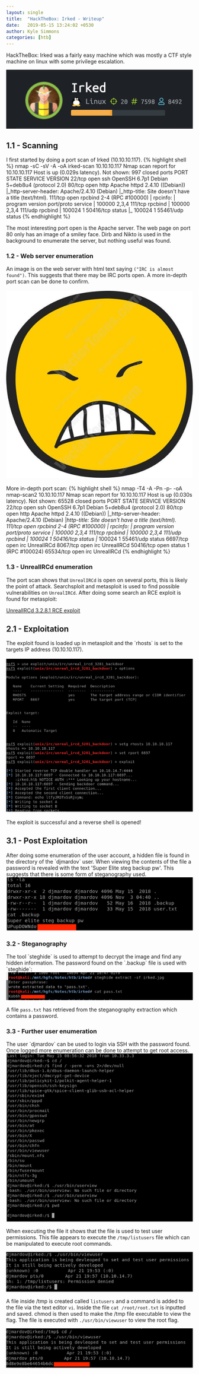 ```yaml
---
layout: single
title:  "HackTheBox: Irked - Writeup"
date:   2019-05-15 13:24:02 +0530
author: Kyle Simmons
categories: [htb]
---
```

HackTheBox: Irked was a fairly easy machine which was mostly a CTF style machine on linux with some privilege escalation.


<img src="/assets/images/htb/irked/irked-htb.png">


<h2>1.1 - Scanning</h2>
I first started by doing a port scan of Irked (10.10.10.117).
{% highlight shell %}
nmap -sC -sV -A -oA irked-scan 10.10.10.117
Nmap scan report for 10.10.10.117
Host is up (0.029s latency).
Not shown: 997 closed ports
PORT    STATE SERVICE VERSION
22/tcp  open  ssh     OpenSSH 6.7p1 Debian 5+deb8u4 (protocol 2.0)
80/tcp  open  http    Apache httpd 2.4.10 ((Debian))
|_http-server-header: Apache/2.4.10 (Debian)
|_http-title: Site doesn't have a title (text/html).
111/tcp open  rpcbind 2-4 (RPC #100000)
| rpcinfo:
|   program version   port/proto  service
|   100000  2,3,4        111/tcp  rpcbind
|   100000  2,3,4        111/udp  rpcbind
|   100024  1          50416/tcp  status
|_  100024  1          55461/udp  status
{% endhighlight %}

The most interesting port open is the Apache server. The web page on port 80 only has an image of a smiley face. Dirb and Nikto is used in the background to enumerate the server, but nothing useful was found.

<h3>1.2 - Web server enumeration</h3>

An image is on the web server with html text saying `("IRC is almost found")`. This suggests that there may be IRC ports open. A more in-depth port scan can be done to confirm.
<br><br>
<img src="/assets/images/htb/irked/irked.jpg">
<br><br>
More in-depth port scan:
{% highlight shell %}
nmap -T4 -A -Pn -p- -oA nmap-scan2 10.10.10.117
Nmap scan report for 10.10.10.117
Host is up (0.030s latency).
Not shown: 65528 closed ports
PORT      STATE SERVICE VERSION
22/tcp    open  ssh     OpenSSH 6.7p1 Debian 5+deb8u4 (protocol 2.0)
80/tcp    open  http    Apache httpd 2.4.10 ((Debian))
|_http-server-header: Apache/2.4.10 (Debian)
|_http-title: Site doesn't have a title (text/html).
111/tcp   open  rpcbind 2-4 (RPC #100000)
| rpcinfo:
|   program version   port/proto  service
|   100000  2,3,4        111/tcp  rpcbind
|   100000  2,3,4        111/udp  rpcbind
|   100024  1          50416/tcp  status
|_  100024  1          55461/udp  status
6697/tcp  open  irc     UnrealIRCd
8067/tcp  open  irc     UnrealIRCd
50416/tcp open  status  1 (RPC #100024)
65534/tcp open  irc     UnrealIRCd
{% endhighlight %}

<h3>1.3 - UnrealIRCd enumeration</h3>

The port scan shows that `UnrealIRCd` is open on several ports, this is likely the point of attack. Searchsploit and metasploit is used to find possible vulnerabilities on `UnrealIRCd`. After doing some search an RCE exploit is found for metasploit:

[UnrealIRCd 3.2.8.1 RCE exploit]

<h2>2.1 - Exploitation</h2>
The exploit found is loaded up in metasploit and the `rhosts` is set to the targets IP address (10.10.10.117).
<br><br>
<img src="/assets/images/htb/irked/ircd-backdoor.png">
<br><br>
The exploit is successful and a reverse shell is opened!

<h2>3.1 - Post Exploitation</h2>
After doing some enumeration of the user account, a hidden file is found in the directory of the `djmardov` user. When viewing the contents of the file a password is revealed with the text 'Super Elite steg backup pw'. This suggests that there is some form of steganography used.

<img src="/assets/images/htb/irked/backup-steg.png">

<h3>3.2 - Steganography</h3>
The tool `steghide` is used to attempt to decrypt the image and find any hidden information. The password found on the `.backup` file is used with `steghide`:

<img src="/assets/images/htb/irked/steg.png">

A file `pass.txt` has retrieved from the steganography extraction which contains a password.

<h3>3.3 - Further user enumeration</h3>
The user `djmardov` can be used to login via SSH with the password found. Once logged more enumeration can be done
to attempt to get root access.

<img src="/assets/images/htb/irked/find-perms.png">

When executing the file it shows that the file is used to test user permissions.
This file appears to execute the `/tmp/listusers` file which can be manipulated to execute root commands.

<img src="/assets/images/htb/irked/viewuser.png">

A file inside /tmp is created called `listusers` and a command is added to the file via the text editor `vi`. Inside the file
`cat /root/root.txt` is inputted and saved. chmod is then used to make the /tmp file executable to view the flag. The file is executed with `./usr/bin/viewuser` to view the root flag.

<img src="/assets/images/htb/irked/flag-found.png">

[UnrealIRCd 3.2.8.1 RCE exploit]: https://www.rapid7.com/db/modules/exploit/unix/irc/unreal_ircd_3281_backdoor
